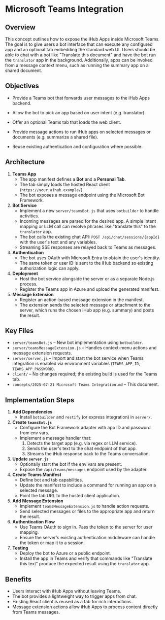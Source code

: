 # Microsoft Teams Integration

## Overview

This concept outlines how to expose the iHub Apps inside Microsoft Teams. The
goal is to give users a bot interface that can execute any configured app and an
optional tab embedding the standard web UI. Users should be able to chat with a
bot like "Translate this document" and have the bot run the `translator` app in
the background.
Additionally, apps can be invoked from a message context menu, such as running the summary app on a shared document.

## Objectives

- Provide a Teams bot that forwards user messages to the iHub Apps backend.
- Allow the bot to pick an app based on user intent (e.g. translator).
- Offer an optional Teams tab that loads the web client.
- Provide message actions to run iHub apps on selected messages or documents (e.g. summarize a shared file).

- Reuse existing authentication and configuration where possible.

## Architecture

1. **Teams App**
   - The app manifest defines a **Bot** and a **Personal Tab**.
   - The tab simply loads the hosted React client (`https://your.aihub.example/`).
   - The bot exposes a message endpoint using the Microsoft Bot Framework.
2. **Bot Service**
   - Implement a new `server/teamsBot.js` that uses `botbuilder` to handle
     activities.
   - Incoming messages are parsed for the desired app. A simple intent mapping
     or LLM call can resolve phrases like "translate this" to the `translator`
     app.
   - The bot calls the existing chat API:
     `POST /api/chat/sessions/{appId}` with the user's text and any variables.
   - Streaming SSE responses are relayed back to Teams as messages.
3. **Authentication**
   - The bot uses OAuth with Microsoft Entra to obtain the user's identity.
   - The same token or user ID is sent to the iHub backend so existing
     authorization logic can apply.
4. **Deployment**
   - Host the bot service alongside the server or as a separate Node.js process.
   - Register the Teams app in Azure and upload the generated manifest.
5. **Message Extension**
   - Register an action-based message extension in the manifest.
   - The extension sends the selected message or attachment to the server, which runs the chosen iHub app (e.g. summary) and posts the result.

## Key Files

- `server/teamsBot.js` – New bot implementation using `botbuilder`.
- `server/teamsMessageExtension.js` – Handles context-menu actions and message extension requests.
- `server/server.js` – Import and start the bot service when Teams integration is
  enabled via environment variables (`TEAMS_APP_ID`, `TEAMS_APP_PASSWORD`).
- `client/` – No changes required; the existing build is used for the Teams tab.
- `concepts/2025-07-21 Microsoft Teams Integration.md` – This document.

## Implementation Steps

1. **Add Dependencies**
   - Install `botbuilder` and `restify` (or express integration) in `server/`.
2. **Create `teamsBot.js`**
   - Configure the Bot Framework adapter with app ID and password from env vars.
   - Implement a message handler that:
     1. Detects the target app (e.g. via regex or LLM service).
     2. Sends the user's text to the chat endpoint of that app.
     3. Streams the iHub response back to the Teams conversation.
3. **Update `server.js`**
   - Optionally start the bot if the env vars are present.
   - Expose the `/api/teams/messages` endpoint used by the adapter.
4. **Create Teams Manifest**
   - Define bot and tab capabilities.
   - Update the manifest to include a command for running an app on a selected message.
   - Point the tab URL to the hosted client application.
5. **Add Message Extension**
   - Implement `teamsMessageExtension.js` to handle action requests.
   - Send selected messages or files to the appropriate app and return the result.
6. **Authentication Flow**
   - Use Teams OAuth to sign in. Pass the token to the server for user mapping.
   - Ensure the server's existing authentication middleware can handle the token
     or map it to a session.
7. **Testing**
   - Deploy the bot to Azure or a public endpoint.
   - Install the app in Teams and verify that commands like "Translate this text"
     produce the expected result using the `translator` app.

## Benefits

- Users interact with iHub Apps without leaving Teams.
- The bot provides a lightweight way to trigger apps from chat.
- Existing React client is reused as a tab for rich interactions.
- Message extension actions allow iHub Apps to process content directly from Teams messages.
